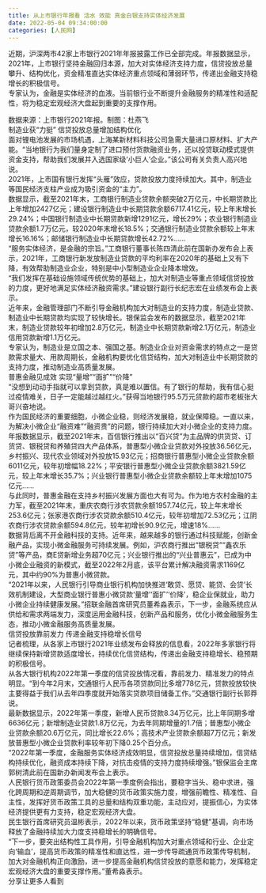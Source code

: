 ```yaml
---
title: 从上市银行年报看 活水 效能 真金白银支持实体经济发展
date: 2022-05-04 09:34:00:00
categories: [人民网]
---
```

近期，沪深两市42家上市银行2021年年报披露工作已全部完成。年报数据显示，2021年，上市银行坚持金融回归本源，加大对实体经济支持力度，信贷投放总量攀升、结构优化，资金精准直达实体经济重点领域和薄弱环节，传递出金融支持稳增长的积极信号。  
专家认为，金融是实体经济的血液。当前银行业不断提升金融服务的精准性和适配性，将为稳定宏观经济大盘起到重要的支撑作用。  
  
数据来源：上市银行2021年报。制图：杜燕飞  
制造业获“力挺” 信贷投放总量增加结构优化  
面对锂电池发展的市场机遇，上海某新材料科技公司急需大量进口原材料、扩大产能。“当地银行为我们量身定制了进口预付货款融资业务，还以投贷联动模式提供资金支持，帮助我们发展并入选国家级‘小巨人’企业。”该公司有关负责人高兴地说。  
2021年，上市国有银行发挥“头雁”效应，贷款投放力度持续加大。其中，制造业等国民经济支柱产业成为吸引资金的“主力”。  
数据显示，截至2021年末，工商银行制造业贷款余额突破2万亿元，中长期贷款比上年增加2427亿元；建设银行制造业中长期贷款余额6717.41亿元，较上年末增长29.24%；中国银行制造业中长期贷款新增1291亿元，增长29%；农业银行制造业贷款余额1.7万亿元，较2020年末增长18.5%；交通银行制造业贷款余额较上年末增长16.16%；邮储银行制造业中长期贷款增长42.72%……  
“服务实体经济，是金融的宗旨。”工商银行董事长陈四清此前在国新办发布会上表示，2021年，工商银行新发放制造业贷款的平均利率在2020年的基础上又有下降，有效帮助制造业企业，特别是中小型制造业企业降本增效。  
“我们发挥在基础设施领域传统优势的基础上，加大对制造业等重点领域信贷投放的力度，更好地满足实体经济融资需求。”建设银行副行长纪志宏在业绩发布会上表示。  
近年来，金融管理部门不断引导金融机构加大对制造业的支持力度，制造业贷款、制造业中长期贷款均实现了较快增长。银保监会发布的数据显示，截至2021年末，制造业贷款较年初增加2.8万亿元，制造业中长期贷款新增2.1万亿元，制造业信用贷款新增1.1万亿元。  
专家认为，制造业是立国之本、强国之基。制造业企业对资金需求的特点之一是贷款需求量大、用款周期长，金融机构要优化信贷结构，加大对制造业中长期贷款的支持力度，推动制造业高质量发展。  
普惠金融见成效 实现“量增”“面扩”“价降”  
“没想到动动手指就可以拿到贷款，真是难以置信。有了银行的帮助，我有信心挺过疫情难关，日子一定能越过越红火。”获得当地银行95.5万元贷款的超市老板张大哥兴奋地说。  
作为国民经济的重要细胞，小微企业稳，则经济发展稳，就业保障稳。一直以来，为解决小微企业“融资难”“融资贵”的问题，银行持续加大对小微企业的支持力度。  
年报数据显示，截至2021年末，百信银行推出以“百兴贷”为主品牌的供货贷、订货贷、银税贷和养殖贷四大产品体系，普惠型小微企业贷款对外投放36.56亿元，乡村振兴、现代农业领域对外投放15.93亿元；招商银行普惠型小微企业贷款余额6011亿元，较年初增幅18.22%；平安银行普惠型小微企业贷款余额3821.59亿元，较上年末增长35.7%；兴业银行普惠型小微企业贷款余额较上年末增加1075亿元……  
与此同时，普惠金融在支持乡村振兴发展方面也大有可为。作为地方农村金融的主力军，截至2021年末，重庆农商行涉农贷款余额1957.74亿元，较上年末增长253.6亿元；张家港农商行涉农贷款余额510.4亿元，较年初增加72.53亿元；江阴农商行涉农贷款余额594.8亿元，较年初增长90.9亿元，增速18%……  
数据背后离不开金融科技的支持。近年来，越来越多的银行通过科技赋能，创新金融产品，实现小微金融服务可持续发展。例如，沪农商行推出“银税贷”“鑫农乐贷”等产品，商E贷新增业务超70亿元；兴业银行推出的“兴业普惠云”，已成为中小微企业融资的新模式，截至2022年2月底，该平台累计解决融资需求1169亿元，其中约90%为普惠小微贷款。  
“2021年以来，人民银行引导商业银行机构加快推进‘敢贷、愿贷、能贷、会贷’长效机制建设，大型商业银行普惠小微贷款‘量增’‘面扩’‘价降’，稳企业保就业，助力小微企业持续健康发展。”招联金融首席研究员董希淼表示，下一步，金融系统应从供给和需求两端发力，深度运用金融科技，创新产品和服务，优化小微金融服务生态，推动小微金融服务高质量发展。  
信贷投放靠前发力 传递金融支持稳增长信号  
记者梳理，从各家上市银行2021年业绩发布会释放的信息看，2022年多家银行将继续保持新增贷款适度增长，持续优化信贷结构，传递出金融支持稳增长、稳预期的积极信号。  
从各大银行机构2022年第一季度的信贷投放情况看，靠前发力、精准发力的特点明显。“到今年2月末，交通银行人民币各项贷款同比多增778亿元，贷款投放较快主要得益于我们从去年四季度就开始落实贷款项目储备工作。”交通银行副行长郭莽说。  
最新数据显示，2022年第一季度，新增人民币贷款8.34万亿元，比上年同期多增6636亿元；新增制造业贷款1.8万亿元，为去年同期增量的1.7倍；普惠型小微企业贷款余额20.6万亿元，同比增长22.6%；高技术产业贷款余额超7万亿元；新发放普惠型小微企业贷款利率较年初下降0.25个百分点。  
“2022年第一季度，金融服务实体经济成效明显，信贷投放总量持续增加，信贷结构持续优化，融资成本持续下降，对抗击疫情的支持力度持续增强。”银保监会主席郭树清此前在国新办新闻发布会上表示。  
人民银行货币政策委员会2022年第一季度例会指出，要稳字当头、稳中求进，强化跨周期和逆周期调节，加大稳健的货币政策实施力度，增强前瞻性、精准性、自主性，发挥好货币政策工具的总量和结构双重功能，主动应对，提振信心，为实体经济提供更有力支持，稳定宏观经济大盘。  
民生银行首席研究员温彬表示，2022年以来，货币政策坚持“稳健”基调，向市场释放了金融持续加大力度支持稳增长的明确信号。  
“下一步，要突出结构性工具作用，引导金融机构加大对重点领域和行业、企业定向‘输血’，提高货币政策的精准性和直达性，进一步传导疏通货币政策传导机制，加大对金融机构正向激励，进一步提高金融机构信贷投放的意愿和能力，发挥稳定宏观经济大盘的重要支撑作用。”董希淼表示。  
分享让更多人看到  

